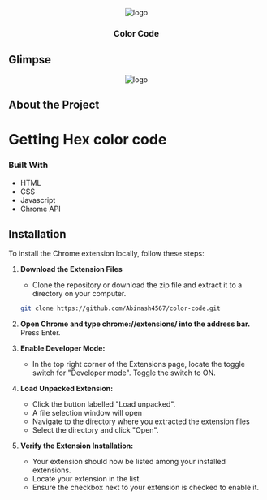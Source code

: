 <p align='center'> 
  <img src="https://github.com/Abinash4567/color-code/assets/98229006/18e75ec0-abcc-45e7-a88a-d0ccb7b15bdd" alt="logo">
  <h3 align="center">Color Code</h3>
</p>

<!-- ABOUT THE PROJECT -->
## Glimpse
<p align='center'> <img src="https://github.com/Abinash4567/color-code/assets/98229006/152825a0-0314-4cef-abb4-3da2b918e2f5" alt="logo"></p>

## About the Project
# Getting Hex color code


### Built With

- HTML
- CSS
- Javascript
- Chrome API

## Installation

To install the Chrome extension locally, follow these steps:

1. **Download the Extension Files**
   - Clone the repository or download the zip file and extract it to a directory on your computer.
   ```sh
   git clone https://github.com/Abinash4567/color-code.git
2. **Open Chrome and type chrome://extensions/ into the address bar.**
Press Enter.

4. **Enable Developer Mode:**
   - In the top right corner of the Extensions page, locate the toggle switch for "Developer mode". Toggle the switch to ON.

4. **Load Unpacked Extension:**
   - Click the button labelled "Load unpacked".
   - A file selection window will open
   - Navigate to the directory where you extracted the extension files
   - Select the directory and click "Open".
   
6. **Verify the Extension Installation:**
   - Your extension should now be listed among your installed extensions.
   - Locate your extension in the list.
   - Ensure the checkbox next to your extension is checked to enable it.
